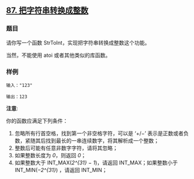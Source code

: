 ## [87. 把字符串转换成整数](https://www.acwing.com/problem/content/83/)

### 题目

请你写一个函数 StrToInt，实现把字符串转换成整数这个功能。

当然，不能使用 atoi 或者其他类似的库函数。

### 样例

```
输入："123"

输出：123
```

**注意**:

你的函数应满足下列条件：

1. 忽略所有行首空格，找到第一个非空格字符，可以是 ‘+/−’ 表示是正数或者负数，紧随其后找到最长的一串连续数字，将其解析成一个整数；
2. 整数后可能有任意非数字字符，请将其忽略；
3. 如果整数长度为 *0*，则返回 *0*；
4. 如果整数大于 INT_MAX(*2^{31} − 1*)，请返回 INT_MAX；如果整数小于INT_MIN(*−2^{31}*) ，请返回 INT_MIN；
